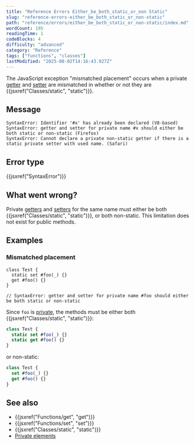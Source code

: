 ```yaml
---
title: "Reference Errors Either_be_both_static_or_non Static"
slug: "reference-errors-either_be_both_static_or_non-static"
path: "reference/errors/either_be_both_static_or_non-static/index.md"
wordCount: 195
readingTime: 1
codeBlocks: 4
difficulty: "advanced"
category: "Reference"
tags: ["functions", "classes"]
lastModified: "2025-08-02T14:16:43.927Z"
---
```



The JavaScript exception "mismatched placement" occurs when a private [getter](/en-US/docs/Web/JavaScript/Reference/Functions/get) and [setter](/en-US/docs/Web/JavaScript/Reference/Functions/set) are mismatched in whether or not they are {{jsxref("Classes/static", "static")}}.

## Message

```plain
SyntaxError: Identifier '#x' has already been declared (V8-based)
SyntaxError: getter and setter for private name #x should either be both static or non-static (Firefox)
SyntaxError: Cannot declare a private non-static getter if there is a static private setter with used name. (Safari)
```

## Error type

{{jsxref("SyntaxError")}}

## What went wrong?

Private [getters](/en-US/docs/Web/JavaScript/Reference/Functions/get) and [setters](/en-US/docs/Web/JavaScript/Reference/Functions/set) for the same name must either be both {{jsxref("Classes/static", "static")}}, or both non-static. This limitation does not exist for public methods.

## Examples

### Mismatched placement

```js-nolint example-bad
class Test {
  static set #foo(_) {}
  get #foo() {}
}

// SyntaxError: getter and setter for private name #foo should either be both static or non-static
```

Since `foo` is [private](/en-US/docs/Web/JavaScript/Reference/Classes/Private_elements), the methods must be either both {{jsxref("Classes/static", "static")}}:

```js example-good
class Test {
  static set #foo(_) {}
  static get #foo() {}
}
```

or non-static:

```js example-good
class Test {
  set #foo(_) {}
  get #foo() {}
}
```

## See also

- {{jsxref("Functions/get", "get")}}
- {{jsxref("Functions/set", "set")}}
- {{jsxref("Classes/static", "static")}}
- [Private elements](/en-US/docs/Web/JavaScript/Reference/Classes/Private_elements)
